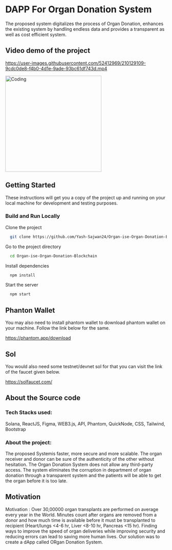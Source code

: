 
# DAPP For Organ Donation System

The proposed system digitalizes the process of Organ Donation, enhances the existing system by
handling endless data and provides a transparent as well as cost efficient system. 


## Video demo of the project



https://user-images.githubusercontent.com/52412969/210129109-9cdc0de8-f4b0-4d1e-9ade-93bc61df743d.mp4



<img  alt="Coding" width="300" src="https://user-images.githubusercontent.com/52412969/210129154-2d898efe-fa27-44cf-83d8-fb1f658d876a.png">



## Getting Started

These instructions will get you a copy of the project up and running on your local machine for development and testing purposes.

### Build and Run Locally

Clone the project
```bash
  git clone https://github.com/Yash-Sajwan24/Organ-ise-Organ-Donation-Blockchain.git
```
Go to the project directory
```bash
  cd Organ-ise-Organ-Donation-Blockchain
```

Install dependencies
```bash
  npm install
```
Start the server
```bash
  npm start
```
## Phanton Wallet

You may also need to install phantom wallet to download phantom wallet 
on your machine. Follow the link below for the same.

https://phantom.app/download

## Sol

You would also need some testnet/devnet sol for that you can visit the link 
of the faucet given below.

https://solfaucet.com/

## About the Source code

### Tech Stacks used:

Solana, ReactJS, Figma, WEB3.js, API, Phantom, QuickNode, CSS, Tailwind, Bootstrap

### About the project:
The proposed Systemis faster, more secure and more scalable. The organ receiver and donor can be sure of the authenticity
of the other without hesitation. The Organ Donation System does not allow any third-party access. 
The system eliminates the corruption in department of organ donation through a transparent system and the
patients will be able to get the organ before it is too late.



## Motivation

Motivation : Over 30,00000 organ transplants are performed on average every year in the World. Minutes count after organs are removed from a donor and how much time is available before it must be transplanted to recipient (Heart/lungs &lt;4-6 hr, Liver &lt;8-10 hr, Pancreas &lt;15 hr). Finding ways to improve the speed of organ deliveries while improving security and reducing errors can lead to saving more human lives. Our solution was to create a dApp called ORgan Donation System.
